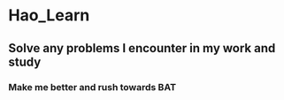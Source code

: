 # Hao_Learn

## Solve any problems I encounter in my work and study

### Make me better and rush towards BAT 
